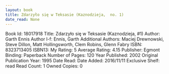 ```yaml
---
layout: book
title: Zdarzyło się w Teksasie (Kaznodzieja,  no. 1)
date_read: None
---
```


Book Id: 18017918
Title: Zdarzyło się w Teksasie (Kaznodzieja, #1)
Author: Garth Ennis
Author l-f: Ennis, Garth
Additional Authors: Maciej Drewnowski, Steve Dillon, Matt Hollingsworth, Clem Robins, Glenn Fabry
ISBN: 8323713405
ISBN13: 
My Rating: 5
Average Rating: 4.15
Publisher: Egmont
Binding: Paperback
Number of Pages: 120
Year Published: 2002
Original Publication Year: 1995
Date Read: 
Date Added: 2016/11/11
Exclusive Shelf: read
Read Count: 1
Owned Copies: 0

